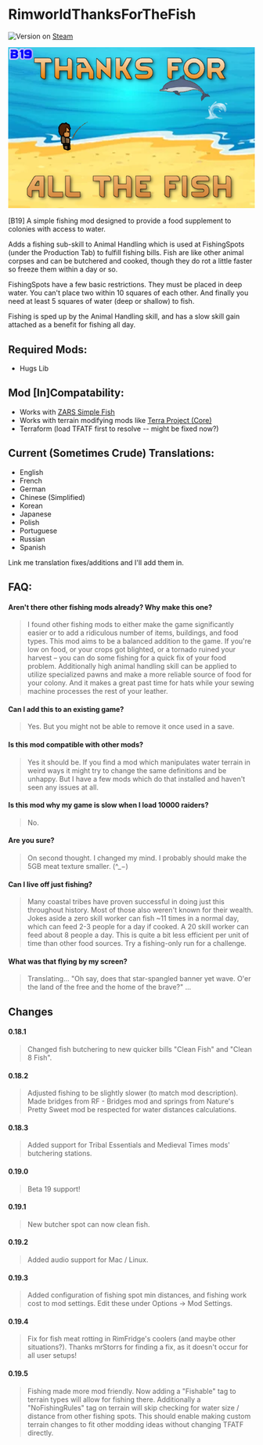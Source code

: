 ﻿# RimworldThanksForTheFish

![Version](https://img.shields.io/badge/Rimworld-B19-brightgreen.svg) on [Steam](https://steamcommunity.com/sharedfiles/filedetails/?id=1497728159)

![Alt text](About/Preview.png?raw=true "ThanksForAllTheFish")

[B19] A simple fishing mod designed to provide a food supplement to colonies with access to water.

Adds a fishing sub-skill to Animal Handling which is used at FishingSpots (under the Production Tab) to fulfill fishing bills. Fish are like other animal corpses and can be butchered and cooked, though they do rot a little faster so freeze them within a day or so.

FishingSpots have a few basic restrictions. They must be placed in deep water. You can't place two within 10 squares of each other. And finally you need at least 5 squares of water (deep or shallow) to fish.

Fishing is sped up by the Animal Handling skill, and has a slow skill gain attached as a benefit for fishing all day.

## Required Mods:
- Hugs Lib

## Mod [In]Compatability:
- Works with [ZARS Simple Fish](https://steamcommunity.com/sharedfiles/filedetails/?id=1513955685)
- Works with terrain modifying mods like [Terra Project (Core)](https://steamcommunity.com/sharedfiles/filedetails/?id=1414453966)
- Terraform (load TFATF first to resolve -- might be fixed now?)

## Current (Sometimes Crude) Translations:
- English
- French
- German
- Chinese (Simplified)
- Korean
- Japanese
- Polish
- Portuguese
- Russian
- Spanish

Link me translation fixes/additions and I'll add them in.

## FAQ:
#### Aren't there other fishing mods already? Why make this one?

> I found other fishing mods to either make the game significantly easier or to add a ridiculous number of items, buildings, and food types. This mod aims to be a balanced addition to the game. If you're low on food, or your crops got blighted, or a tornado ruined your harvest – you can do some fishing for a quick fix of your food problem. Additionally high animal handling skill can be applied to utilize specialized pawns and make a more reliable source of food for your colony. And it makes a great past time for hats while your sewing machine processes the rest of your leather.

#### Can I add this to an existing game?

> Yes. But you might not be able to remove it once used in a save.

#### Is this mod compatible with other mods?

> Yes it should be. If you find a mod which manipulates water terrain in weird ways it might try to change the same definitions and be unhappy. But I have a few mods which do that installed and haven't seen any issues at all.

#### Is this mod why my game is slow when I load 10000 raiders?

> No.

#### Are you sure?

> On second thought. I changed my mind. I probably should make the 5GB meat texture smaller.  (^_−)

#### Can I live off just fishing?

> Many coastal tribes have proven successful in doing just this throughout history. Most of those also weren't known for their wealth. Jokes aside a zero skill worker can fish ~11 times in a normal day, which can feed 2-3 people for a day if cooked. A 20 skill worker can feed about 8 people a day. This is quite a bit less efficient per unit of time than other food sources. Try a fishing-only run for a challenge.

#### What was that flying by my screen?

> Translating... "Oh say, does that star-spangled banner yet wave. O'er the land of the free and the home of the brave?" ...

## Changes

#### 0.18.1

> Changed fish butchering to new quicker bills "Clean Fish" and "Clean 8 Fish".

#### 0.18.2

> Adjusted fishing to be slightly slower (to match mod description). Made bridges from RF - Bridges mod and springs from Nature's Pretty Sweet mod be respected for water distances calculations.


#### 0.18.3

> Added support for Tribal Essentials and Medieval Times mods' butchering stations.


#### 0.19.0

> Beta 19 support!

#### 0.19.1

> New butcher spot can now clean fish.

#### 0.19.2

> Added audio support for Mac / Linux.

#### 0.19.3
> Added configuration of fishing spot min distances, and fishing work cost to mod settings. Edit these under Options -> Mod Settings.

#### 0.19.4
> Fix for fish meat rotting in RimFridge's coolers (and maybe other situations?). Thanks mrStorrs for finding a fix, as it doesn't occur for all user setups!

#### 0.19.5
> Fishing made more mod friendly. Now adding a "Fishable" tag to terrain types will allow for fishing there. Additionally a "NoFishingRules" tag on terrain will skip checking for water size / distance from other fishing spots. This should enable making custom terrain changes to fit other modding ideas without changing TFATF directly.
